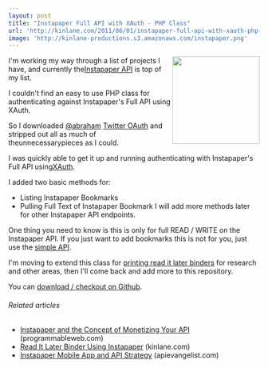 ```yaml
---
layout: post
title: "Instapaper Full API with XAuth - PHP Class"
url: 'http://kinlane.com/2011/06/01/instapaper-full-api-with-xauth-php-class/'
image: 'http://kinlane-productions.s3.amazonaws.com/instapaper.png'
---
```


[<img class="c1" src="http://kinlane-productions.s3.amazonaws.com/instapaper.png" alt="" width="175" align="right" />][1]I'm working my way through a list of projects I have, and currently the[Instapaper API][1] is top of my list.

I couldn't find an easy to use PHP class for authenticating against Instapaper's Full API using XAuth.

So I downloaded [@abraham][2] [Twitter OAuth][3] and stripped out all as much of theunnecessarypieces as I could.

I was quickly able to get it up and running authenticating with Instapaper's Full API using[XAuth][4].

I added two basic methods for:

  * Listing Instapaper Bookmarks
  * Pulling Full Text of Instapaper Bookmark
I will add more methods later for other Instapaper API endpoints.

One thing you need to know is this is only for full READ / WRITE on the Instapaper API. If you just want to add bookmarks this is not for you, just use the [simple API][5].

I'm moving to extend this class for [printing read it later binders][6] for research and other areas, then I'll come back and add more to this repository.

You can [download / checkout on Github][7].

######  Related articles

  * [Instapaper and the Concept of Monetizing Your API][8] (programmableweb.com)
  * [Read It Later Binder Using Instapaper][9] (kinlane.com)
  * [Instapaper Mobile App and API Strategy][10] (apievangelist.com)

   [1]: http://www.instapaper.com/api/full (Instapaper API)
   [2]: http://twitter.com/#!/abraham (@abraham)
   [3]: https://github.com/abraham/twitteroauth (Twitter OAuth)
   [4]: http://xauth.org/ (XAuth)
   [5]: http://www.instapaper.com/api/simple (simple API)
   [6]: http://developer.mimeo.com/projects/idea_detail.php?ID=13 (printing read it later binders)
   [7]: https://github.com/kinlane/InstapaperXAuth (download / checkout on Github)
   [8]: http://blog.programmableweb.com/2011/04/07/instapaper-and-the-concept-of-monetizing-your-api/
   [9]: http://www.kinlane.com/2011/05/read-it-later-binder-using-instapaper/
   [10]: http://blog.apievangelist.com/2011/04/28/instapaper-mobile-app-and-api-strategy/
